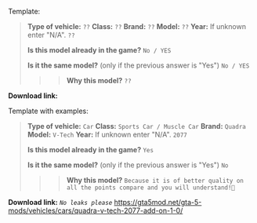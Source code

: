 Template:

> **Type of vehicle:**   ``` ?? ```
> **Class:**   ``` ?? ```
> **Brand:**   ``` ?? ```
> **Model:**   ``` ?? ```
> **Year:**
> If unknown enter "N/A".   ``` ?? ```
> 
> **Is this model already in the game?**   ``` No / YES ```
> 
> **Is it the same model?**
> (only if the previous answer is "Yes")   ``` No / YES ```
> 
>>> **Why this model?**   ``` ?? ```

**Download link:**






Template with examples:

> **Type of vehicle:**   ``` Car ```
> **Class:**   ``` Sports Car / Muscle Car ```
> **Brand:**   ``` Quadra ```
> **Model:**   ``` V-Tech ```
> **Year:**
> If unknown enter "N/A".   ``` 2077 ```
> 
> **Is this model already in the game?**   ``` Yes ```
> 
> **Is it the same model?**
> (only if the previous answer is "Yes")   ``` No ```
> 
>>> **Why this model?**   ```Because it is of better quality on all the points compare and you will understand!🙂```

**Download link:** _`No leaks please`_
https://gta5mod.net/gta-5-mods/vehicles/cars/quadra-v-tech-2077-add-on-1-0/
